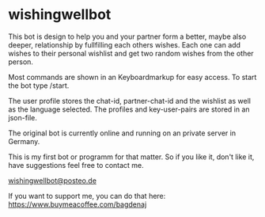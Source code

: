 # wishingwellbot

This bot is design to help you and your partner form a better, maybe also deeper, relationship by fullfilling each others wishes.
Each one can add wishes to their personal wishlist and get two random wishes from the other person.

Most commands are shown in an Keyboardmarkup for easy access. To start the bot type /start.

The user profile stores the chat-id, partner-chat-id and the wishlist as well as the language selected.
The profiles and key-user-pairs are stored in an json-file.

The original bot is currently online and running on an private server in Germany.

This is my first bot or programm for that matter. So if you like it, don't like it, have suggestions feel free to contact me.

wishingwellbot@posteo.de

If you want to support me, you can do that here: https://www.buymeacoffee.com/bagdenaj

